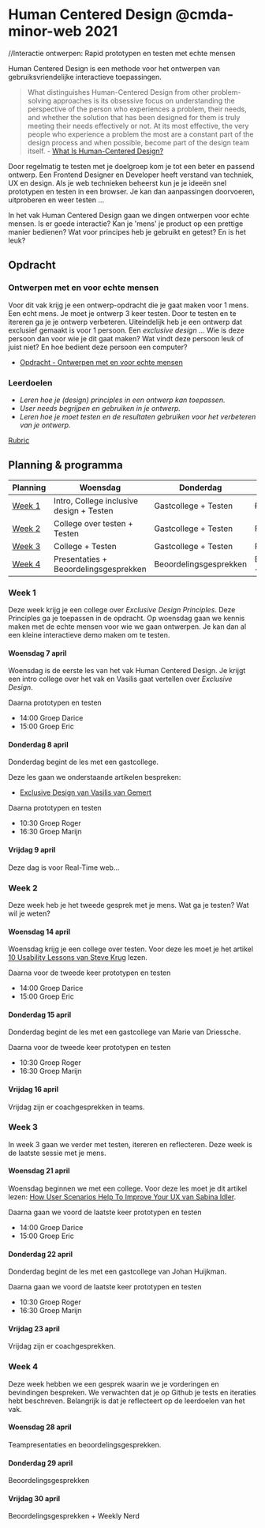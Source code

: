 # Human Centered Design @cmda-minor-web 2021
//Interactie ontwerpen: Rapid prototypen en testen met echte mensen

Human Centered Design is een  methode voor het ontwerpen van gebruiksvriendelijke interactieve toepassingen. 

> What distinguishes Human-Centered Design from other problem-solving approaches is its obsessive focus on understanding the perspective of the person who experiences a problem, their needs, and whether the solution that has been designed for them is truly meeting their needs effectively or not. At its most effective, the very people who experience a problem the most are a constant part of the design process and when possible, become part of the design team itself. - [What Is Human-Centered Design?](https://medium.com/dc-design/what-is-human-centered-design-6711c09e2779)

Door regelmatig te testen met je doelgroep kom je tot een beter en passend ontwerp. Een Frontend Designer en Developer heeft verstand van techniek, UX en design. Als je web technieken beheerst kun je je ideeën snel prototypen en testen in een browser. Je kan dan aanpassingen doorvoeren, uitproberen en weer testen ...

In het vak Human Centered Design gaan we dingen ontwerpen voor echte mensen. Is er goede interactie? Kan je 'mens' je product op een prettige manier bedienen? Wat voor principes heb je gebruikt en getest? En is het leuk?


## Opdracht

### Ontwerpen met en voor echte mensen

Voor dit vak krijg je een ontwerp-opdracht die je gaat maken voor 1 mens. Een echt mens. Je moet je ontwerp 3 keer testen. Door te testen en te itereren ga je je ontwerp verbeteren. Uiteindelijk heb je een ontwerp dat exclusief gemaakt is voor 1 persoon. Een _exclusive design_ ... Wie is deze persoon dan voor wie je dit gaat maken? Wat vindt deze persoon leuk of juist niet? En hoe bedient deze persoon een computer?

- [Opdracht - Ontwerpen met en voor echte mensen](course/Opdracht.md)


### Leerdoelen

- _Leren hoe je (design) principles in een ontwerp kan toepassen._
- _User needs begrijpen en gebruiken in je ontwerp._
- _Leren hoe je moet testen en de resultaten gebruiken voor het verbeteren van je ontwerp._

[Rubric](https://docs.google.com/spreadsheets/d/1no32c9YyAP78VMcqfA5i5at2OrxP9ce1d8dVGnii4Vs/)



## Planning & programma

| Planning  | Woensdag  |  Donderdag | Vrijdag  |
|---|---|---|---|
| [Week 1](#week-1)  | Intro, College inclusive design + Testen | Gastcollege + Testen | ~~Feedbackgesprekken~~ |
| [Week 2](#week-2)  | College over testen + Testen  | Gastcollege + Testen | Feedbackgesprekken  |
| [Week 3](#week-3)  | College + Testen  |  Gastcollege + Testen | Feedbackgesprekken  |
| [Week 4](#week-4)  | Presentaties + Beoordelingsgesprekken | Beoordelingsgesprekken | Beoordelingsgesprekken + Weekly Nerd |



### Week 1
Deze week krijg je een college over _Exclusive Design Principles_. Deze Principles ga je toepassen in de opdracht. Op woensdag gaan we kennis maken met de echte mensen voor wie we gaan ontwerpen. Je kan dan al een kleine interactieve demo maken om te testen.

#### Woensdag 7 april
Woensdag is de eerste les van het vak Human Centered Design. Je krijgt een intro college over het vak en Vasilis gaat vertellen over _Exclusive Design_.

Daarna prototypen en testen

- 14:00 Groep Darice 
- 15:00 Groep Eric

#### Donderdag 8 april
Donderdag begint de les met een gastcollege. 

Deze les gaan we onderstaande artikelen bespreken:
- [Exclusive Design van Vasilis van Gemert](https://exclusive-design.vasilis.nl/)

Daarna prototypen en testen

- 10:30 Groep Roger 
- 16:30 Groep Marijn


#### Vrijdag 9 april
Deze dag is voor Real-Time web...


### Week 2
Deze week heb je het tweede gesprek met je mens. Wat ga je testen? Wat wil je weten? 

#### Woensdag 14 april
Woensdag krijg je een college over testen. Voor deze les moet je het artikel [10 Usability Lessons van Steve Krug](https://www.uxbooth.com/articles/10-usability-lessons-from-steve-krugs-dont-make-me-think/) lezen.

Daarna voor de tweede keer prototypen en testen

- 14:00 Groep Darice 
- 15:00 Groep Eric


#### Donderdag 15 april
Donderdag begint de les met een gastcollege van Marie van Driessche. 

Daarna voor de tweede keer prototypen en testen

- 10:30 Groep Roger 
- 16:30 Groep Marijn

#### Vrijdag 16 april
Vrijdag zijn er coachgesprekken in teams.




### Week 3
In week 3 gaan we verder met testen, itereren en reflecteren. Deze week is de laatste sessie met je mens. 

#### Woensdag 21 april
Woensdag beginnen we met een college. Voor deze les moet je dit artikel lezen: [How User Scenarios Help To Improve Your UX van Sabina Idler](https://usabilla.com/blog/how-user-scenarios-help-to-improve-your-ux/).

Daarna gaan we voord de laatste keer prototypen en testen

- 14:00 Groep Darice 
- 15:00 Groep Eric

#### Donderdag 22 april
Donderdag begint de les met een gastcollege van Johan Huijkman.

Daarna gaan we voord de laatste keer prototypen en testen

- 10:30 Groep Roger 
- 16:30 Groep Marijn


#### Vrijdag 23 april
Vrijdag zijn er coachgesprekken.




### Week 4

Deze week hebben we een gesprek waarin we je vorderingen en bevindingen bespreken. We verwachten dat je op Github je tests en iteraties hebt beschreven. Belangrijk is dat je reflecteert op de leerdoelen van het vak. 


#### Woensdag 28 april
Teampresentaties en beoordelingsgesprekken. 

#### Donderdag 29 april
Beoordelingsgesprekken

#### Vrijdag 30 april
Beoordelingsgesprekken + Weekly Nerd





<!-- Add a link to your live demo in Github Pages 🌐-->

<!-- ☝️ replace this description with a description of your own work -->

<!-- replace the code in the /docs folder with your own, so you can showcase your work with GitHub Pages 🌍 -->

<!-- Add a nice poster image here at the end of the week, showing off your shiny frontend 📸 -->

<!-- Maybe a table of contents here? 📚 -->

<!-- How about a section that describes how to install this project? 🤓 -->

<!-- ...but how does one use this project? What are its features 🤔 -->

<!-- Maybe a checklist of done stuff and stuff still on your wishlist? ✅ -->

<!-- How about a license here? 📜 (or is it a licence?) 🤷 -->
